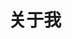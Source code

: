 ---
changelog: false
title: 关于我
permalink: /about/
pageLayout: doc
copyright: false
feed: false
article: false
aside: false
---
